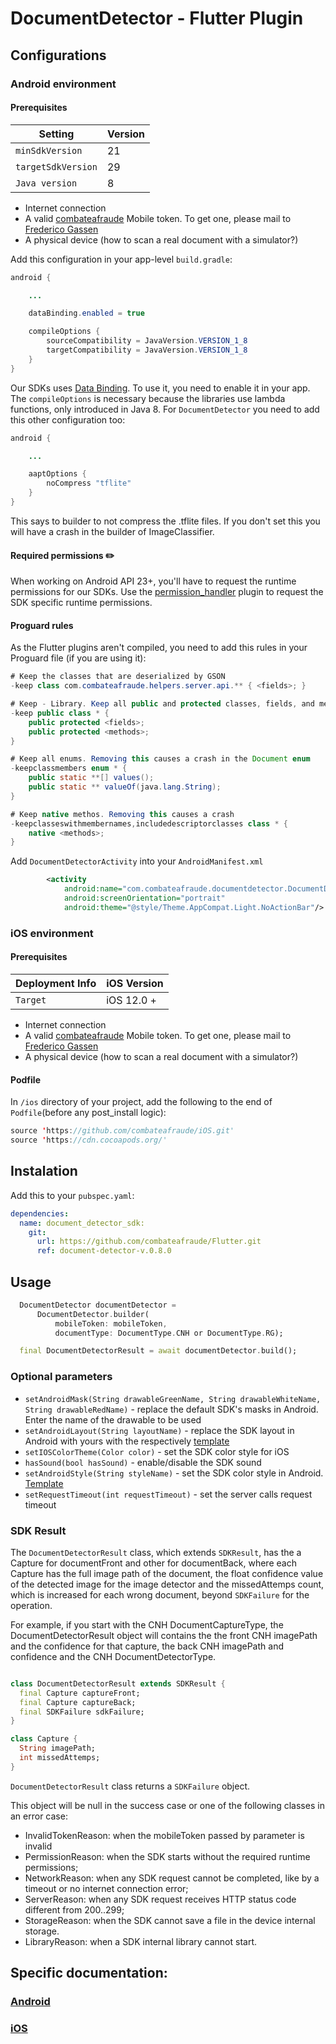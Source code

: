 # DocumentDetector - Flutter Plugin

## Configurations

### Android environment

#### Prerequisites

| Setting            | Version |
|--------------------|---------|
| `minSdkVersion`    | 21      |
| `targetSdkVersion` | 29      |
| `Java version`     | 8       |

* Internet connection
* A valid [combateafraude](https://combateafraude.com) Mobile token. To get one, please mail to [Frederico Gassen](mailto:frederico.gassen@combateafraude.com)
* A physical device (how to scan a real document with a simulator?)

Add this configuration in your app-level `build.gradle`:

``` java
android {

    ...

    dataBinding.enabled = true

    compileOptions {
        sourceCompatibility = JavaVersion.VERSION_1_8
        targetCompatibility = JavaVersion.VERSION_1_8
    }
}
```

Our SDKs uses [Data Binding](https://developer.android.com/topic/libraries/data-binding). To use it, you need to enable it in your app.
The `compileOptions` is necessary because the libraries use lambda functions, only introduced in Java 8.
For `DocumentDetector` you need to add this other configuration too:

``` java
android {

    ...

    aaptOptions {
        noCompress "tflite"
    }
}
```
This says to builder to not compress the .tflite files. If you don't set this you will have a crash in the builder of ImageClassifier.

#### Required permissions ✏️ 

When working on Android API 23+, you'll have to request the runtime permissions for our SDKs. Use the [permission_handler](https://pub.dev/packages/permission_handler) plugin to request the SDK specific runtime permissions.

#### Proguard rules

As the Flutter plugins aren't compiled, you need to add this rules in your Proguard file (if you are using it):

```java
# Keep the classes that are deserialized by GSON
-keep class com.combateafraude.helpers.server.api.** { <fields>; }

# Keep - Library. Keep all public and protected classes, fields, and methods.
-keep public class * {
    public protected <fields>;
    public protected <methods>;
}

# Keep all enums. Removing this causes a crash in the Document enum
-keepclassmembers enum * {
    public static **[] values();
    public static ** valueOf(java.lang.String);
}

# Keep native methos. Removing this causes a crash
-keepclasseswithmembernames,includedescriptorclasses class * {
    native <methods>;
}
```

Add `DocumentDetectorActivity` into your `AndroidManifest.xml`

```xml
        <activity
            android:name="com.combateafraude.documentdetector.DocumentDetectorActivity"
            android:screenOrientation="portrait"
            android:theme="@style/Theme.AppCompat.Light.NoActionBar"/>

```

### iOS environment

#### Prerequisites

| Deployment Info |  iOS Version |
|-----------------|--------------|
| `Target`        | iOS 12.0 +   |

* Internet connection
* A valid [combateafraude](https://combateafraude.com) Mobile token. To get one, please mail to [Frederico Gassen](mailto:frederico.gassen@combateafraude.com)
* A physical device (how to scan a real document with a simulator?)

#### Podfile

In `/ios` directory of your project, add the following to the end of `Podfile`(before any post_install logic):

```swift
source 'https://github.com/combateafraude/iOS.git'
source 'https://cdn.cocoapods.org/'
```

## Instalation
Add this to your `pubspec.yaml`:

```yml
dependencies:  
  name: document_detector_sdk:
    git:
      url: https://github.com/combateafraude/Flutter.git
      ref: document-detector-v.0.8.0
```

## Usage

```dart
  DocumentDetector documentDetector =
      DocumentDetector.builder(
          mobileToken: mobileToken,
          documentType: DocumentType.CNH or DocumentType.RG);

  final DocumentDetectorResult = await documentDetector.build();

```

### Optional parameters

* `setAndroidMask(String drawableGreenName, String drawableWhiteName, String drawableRedName)` - replace the default SDK's masks in Android. Enter the name of the drawable to be used
* `setAndroidLayout(String layoutName)` - replace the SDK layout in Android with yours with the respectively [template](https://gist.github.com/kikogassen/62068b6e5bc7988d28594d833b125519)
* `setIOSColorTheme(Color color)` - set the SDK color style for iOS
* `hasSound(bool hasSound)` - enable/disable the SDK sound
* `setAndroidStyle(String styleName)` -  set the SDK color style in Android. [Template](https://github.com/combateafraude/Mobile/wiki/Common#styles)
* `setRequestTimeout(int requestTimeout)` - set the server calls request timeout

### SDK Result
The `DocumentDetectorResult` class, which extends `SDKResult`, has the a Capture for documentFront and other for documentBack, where each Capture has the full image path of the document, the float confidence value of the detected image for the image detector and the missedAttemps count, which is increased for each wrong document, beyond `SDKFailure` for the operation.

For example, if you start with the CNH DocumentCaptureType, the DocumentDetectorResult object will contains the the front CNH imagePath and the confidence for that capture, the back CNH imagePath and confidence and the CNH DocumentDetectorType.

```dart

class DocumentDetectorResult extends SDKResult {
  final Capture captureFront;
  final Capture captureBack;
  final SDKFailure sdkFailure;
}
```

```dart
class Capture {
  String imagePath;
  int missedAttemps;
}
```

`DocumentDetectorResult` class returns a `SDKFailure` object.

This object will be null in the success case or one of the following classes in an error case:

* InvalidTokenReason: when the mobileToken passed by parameter is invalid
* PermissionReason: when the SDK starts without the required runtime permissions;
* NetworkReason: when any SDK request cannot be completed, like by a timeout or no internet connection error;
* ServerReason: when any SDK request receives HTTP status code different from 200..299;
* StorageReason: when the SDK cannot save a file in the device internal storage.
* LibraryReason: when a SDK internal library cannot start.

## Specific documentation:

### [Android](https://github.com/combateafraude/Android/wiki)
### [iOS](https://github.com/combateafraude/iOS/wiki)
